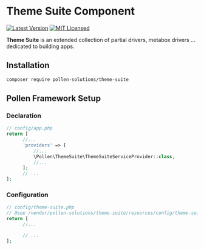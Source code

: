 # Theme Suite Component

[![Latest Version](https://img.shields.io/badge/release-1.0.0-blue?style=for-the-badge)](https://www.presstify.com/pollen-solutions/theme-suite/)
[![MIT Licensed](https://img.shields.io/badge/license-MIT-green?style=for-the-badge)](LICENSE.md)

**Theme Suite** is an extended collection of partial drivers, metabox drivers ... dedicated to building apps.

## Installation

```bash
composer require pollen-solutions/theme-suite
```

## Pollen Framework Setup

### Declaration

```php
// config/app.php
return [
      //...
      'providers' => [
          //...
          \Pollen\ThemeSuite\ThemeSuiteServiceProvider::class,
          //...
      ];
      // ...
];
```

### Configuration

```php
// config/theme-suite.php
// @see /vendor/pollen-solutions/theme-suite/resources/config/theme-suite.php
return [
      //...

      // ...
];
```
